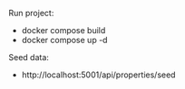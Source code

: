 Run project:
- docker compose build
- docker compose up -d

Seed data:
- http://localhost:5001/api/properties/seed
